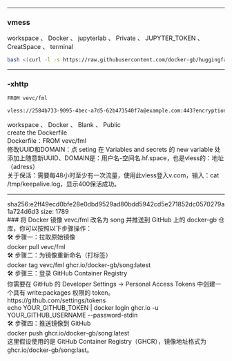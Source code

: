 -----------------------------------------------------------------------------------------------------------
### vmess
workspace 、 Docker 、 jupyterlab 、 Private 、 JUPYTER_TOKEN 、 CreatSpace 、 terminal
```bash
bash <(curl -l -s https://raw.githubusercontent.com/docker-gb/huggingface.co/refs/heads/main/test.sh)
```
-----------------------------------------------------------------------------------------------------------
### -xhttp
```bash
FROM vevc/fml
```
```bash
vless://2584b733-9095-4bec-a7d5-62b473540f7a@example.com:443?encryption=none&security=tls&fp=chrome&type=xhttp&path=%2F&mode=auto#hf-xhttp
```
<div>workspace 、 Docker 、 Blank 、 Public <div>
<div>create the Dockerfile<div>
<div>Dockerfile：FROM vevc/fml<div>

<div>修改UUID和DOMAIN：点 seting 在 Variables and secrets 的 new variable 处添加上随意新UUID、DOMAIN是：用户名-空间名.hf.space，也是vless的：地址（adress）<div>

<div>关于保活：需要每48小时至少有一次流量，使用此vless登入v.com，输入：cat /tmp/keepalive.log，显示400保活成功。<div>

-----------------------------------------------------------------------------------------------------------

<div> sha256:e2ff49ecd0bfe28e0dbd9529ad80bdd5942cd5e271852dc0570279a1a724d6d3 size: 1789<div>
<div>### 将 Docker 镜像 vevc/fml 改名为 song 并推送到 GitHub 上的 docker-gb 仓库，你可以按照以下步骤操作：<div>

<div>🛠️ 步骤一：拉取原始镜像<div>
<div>docker pull vevc/fml<div>
<div>🛠️ 步骤二：为镜像重新命名（打标签）<div>
<div>docker tag vevc/fml ghcr.io/docker-gb/song:latest<div>

<div>🛠️ 步骤三：登录 GitHub Container Registry<div>
<div>你需要在 GitHub 的 Developer Settings → Personal Access Tokens 中创建一个具有 write:packages 权限的 token。<div>
<div>https://github.com/settings/tokens<div>
 
<div>echo YOUR_GITHUB_TOKEN | docker login ghcr.io -u YOUR_GITHUB_USERNAME --password-stdin<div>

<div>🛠️ 步骤四：推送镜像到 GitHub<div>
<div>docker push ghcr.io/docker-gb/song:latest<div>

<div>这里假设使用的是 GitHub Container Registry（GHCR），镜像地址格式为 ghcr.io/docker-gb/song:last。<div>




